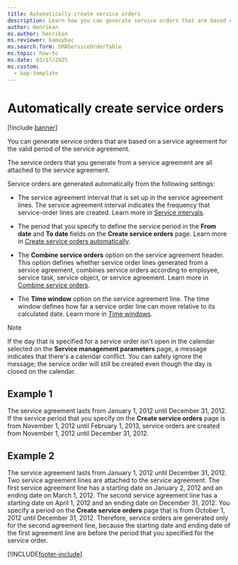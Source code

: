 ```yaml
---
title: Automatically create service orders  
description: Learn how you can generate service orders that are based on a service agreement for the valid period of the service agreement.
author: Henrikan
ms.author: henrikan
ms.reviewer: kamaybac
ms.search.form: SMAServiceOrderTable
ms.topic: how-to
ms.date: 03/17/2025
ms.custom: 
  - bap-template
---
```


# Automatically create service orders

[!include [banner](../includes/banner.md)]

You can generate service orders that are based on a service agreement for the valid period of the service agreement.

The service orders that you generate from a service agreement are all attached to the service agreement.

Service orders are generated automatically from the following settings:

- The service agreement interval that is set up in the service agreement lines. The service agreement interval indicates the frequency that service-order lines are created. Learn more in [Service intervals](service-intervals.md).

- The period that you specify to define the service period in the **From date** and **To date** fields on the **Create service orders** page. Learn more in [Create service orders automatically](create-service-orders-automatically.md).

- The **Combine service orders** option on the service agreement header. This option defines whether service order lines generated from a service agreement, combines service orders according to employee, service task, service object, or service agreement. Learn more in [Combine service orders](combine-service-orders.md).

- The **Time window** option on the service agreement line. The time window defines how far a service order line can move relative to its calculated date. Learn more in [Time windows](time-windows.md).

> [!NOTE]
> If the day that is specified for a service order isn't open in the calendar selected on the **Service management parameters** page, a message indicates that there's a calendar conflict. You can safely ignore the message; the service order will still be created even though the day is closed on the calendar.

## Example 1

The service agreement lasts from January 1, 2012 until December 31, 2012. If the service period that you specify on the **Create service orders** page is from November 1, 2012 until February 1, 2013, service orders are created from November 1, 2012 until December 31, 2012.

## Example 2

The service agreement lasts from January 1, 2012 until December 31, 2012. Two service agreement lines are attached to the service agreement. The first service agreement line has a starting date on January 2, 2012 and an ending date on March 1, 2012. The second service agreement line has a starting date on April 1, 2012 and an ending date on December 31, 2012. You specify a period on the **Create service orders** page that is from October 1, 2012 until December 31, 2012. Therefore, service orders are generated only for the second agreement line, because the starting date and ending date of the first agreement line are before the period that you specified for the service order.

[!INCLUDE[footer-include](../../includes/footer-banner.md)]
